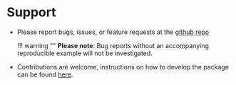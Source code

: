 # Support

- Please report bugs, issues, or feature requests at the [github repo](https://github.com/virgesmith/neworder/issues)

    !!! warning ""
        **Please note**: Bug reports without an accompanying reproducible example will not be investigated.

- Contributions are welcome, instructions on how to develop the package can be found [here](./developer.md).